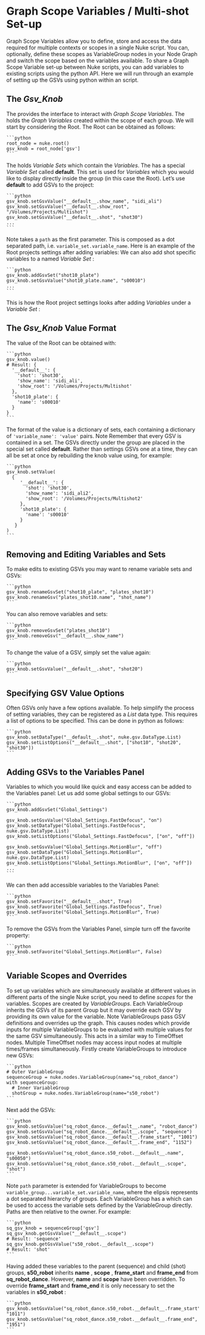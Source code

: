 # Graph Scope Variables / Multi-shot Set-up
Graph Scope Variables allow you to define, store and access the data required for multiple contexts or scopes in a single Nuke script. You can, optionally, define these scopes as VariableGroup nodes in your Node Graph and switch the scope based on the variables available.
To share a Graph Scope Variable set-up between Nuke scripts, you can add variables to existing scripts using the python API. Here we will run through an example of setting up the GSVs using python within an script.
## The _Gsv_Knob_
The provides the interface to interact with _Graph_ _Scope Variables_. The holds the _Graph Variables_ created within the scope of each group.
We will start by considering the Root.
The Root can be obtained as follows:


    ```python
    root_node = nuke.root()
    gsv_knob = root_node['gsv']
    ```
The holds _Variable Sets_ which contain the _Variables_. The has a special _Variable Set_ called **__default__**. This set is used for _Variables_ which you would like to display directly inside the group (in this case the Root).
Let’s use **__default__** to add GSVs to the project:


    ```python
    gsv_knob.setGsvValue("__default__.show_name", "sidi_ali")
    gsv_knob.setGsvValue("__default__.show_root", "/Volumes/Projects/Multishot")
    gsv_knob.setGsvValue("__default__.shot", "shot30")
    ...
    ```
Note takes a `path` as the first parameter. This is composed as a dot separated path, i.e. `variable_set.variable_name`.
Here is an example of the Root projects settings after adding variables:
We can also add shot specific variables to a named _Variable Set_ :


    ```python
    gsv_knob.addGsvSet("shot10_plate")
    gsv_knob.setGsvValue("shot10_plate.name", "s00010")
    ...
    ```
This is how the Root project settings looks after adding _Variables_ under a _Variable Set_ :
## The _Gsv_Knob_ Value Format
The value of the Root can be obtained with:


    ```python
    gsv_knob.value()
    # Result: {
      '__default__': {
        'shot': 'shot30',
        'show_name': 'sidi_ali',
        'show_root': '/Volumes/Projects/Multishot'
      },
      'shot10_plate': {
        'name': 's00010'
      }
    }
    ```
The format of the value is a dictionary of sets, each containing a dictionary of `'variable_name': 'value'` pairs.
Note
Remember that every GSV is contained in a set. The GSVs directly under the group are placed in the special set called **__default__**.
Rather than settings GSVs one at a time, they can all be set at once by rebuilding the knob value using, for example:


    ```python
    gsv_knob.setValue(
      {
         '__default__': {
           'shot': 'shot30',
           'show_name': 'sidi_ali2',
           'show_root': '/Volumes/Projects/Multishot2'
         },
         'shot10_plate': {
           'name': 's00010'
         }
       }
    )
    ```
## Removing and Editing Variables and Sets
To make edits to existing GSVs you may want to rename variable sets and GSVs:


    ```python
    gsv_knob.renameGsvSet("shot10_plate", "plates_shot10")
    gsv_knob.renameGsv("plates_shot10.name", "shot_name")
    ```
You can also remove variables and sets:


    ```python
    gsv_knob.removeGsvSet("plates_shot10")
    gsv_knob.removeGsv("__default__.show_name")
    ```
To change the value of a GSV, simply set the value again:


    ```python
    gsv_knob.setGsvValue("__default__.shot", "shot20")
    ```
## Specifying GSV Value Options
Often GSVs only have a few options available. To help simplify the process of setting variables, they can be registered as a _List_ data type. This requires a list of options to be specified. This can be done in python as follows:


    ```python
    gsv_knob.setDataType("__default__.shot", nuke.gsv.DataType.List)
    gsv_knob.setListOptions("__default__.shot", ["shot10", "shot20", "shot30"])
    ```
## Adding GSVs to the Variables Panel
Variables to which you would like quick and easy access can be added to the Variables panel:
Let us add some global settings to our GSVs:


    ```python
    gsv_knob.addGsvSet("Global_Settings")

    gsv_knob.setGsvValue("Global_Settings.FastDefocus", "on")
    gsv_knob.setDataType("Global_Settings.FastDefocus", nuke.gsv.DataType.List)
    gsv_knob.setListOptions("Global_Settings.FastDefocus", ["on", "off"])

    gsv_knob.setGsvValue("Global_Settings.MotionBlur", "off")
    gsv_knob.setDataType("Global_Settings.MotionBlur", nuke.gsv.DataType.List)
    gsv_knob.setListOptions("Global_Settings.MotionBlur", ["on", "off"])
    ...
    ```
We can then add accessible variables to the Variables Panel:


    ```python
    gsv_knob.setFavorite("__default__.shot", True)
    gsv_knob.setFavorite("Global_Settings.FastDefocus", True)
    gsv_knob.setFavorite("Global_Settings.MotionBlur", True)
    ```
To remove the GSVs from the Variables Panel, simple turn off the favorite property:


    ```python
    gsv_knob.setFavorite("Global_Settings.MotionBlur", False)
    ```
## Variable Scopes and Overrides
To set up variables which are simultaneously available at different values in different parts of the single Nuke script, you need to define _scopes_ for the variables. Scopes are created by _VariableGroups_. Each VariableGroup inherits the GSVs of its parent Group but it may override each GSV by providing its own value for the variable.
Note
VariableGroups pass GSV definitions and overrides up the graph. This causes nodes which provide inputs for multiple VariableGroups to be evaluated with multiple values for the same GSV simultaneously. This acts in a similar way to TimeOffset nodes. Multiple TimeOffset nodes may access input nodes at multiple times/frames simultaneously.
Firstly create VariableGroups to introduce new GSVs:


    ```python
    # Outer VariableGroup
    sequenceGroup = nuke.nodes.VariableGroup(name="sq_robot_dance")
    with sequenceGroup:
      # Inner VariableGroup
      shotGroup = nuke.nodes.VariableGroup(name="s50_robot")
    ```
Next add the GSVs:


    ```python
    gsv_knob.setGsvValue("sq_robot_dance.__default__.name", "robot_dance")
    gsv_knob.setGsvValue("sq_robot_dance.__default__.scope", "sequence")
    gsv_knob.setGsvValue("sq_robot_dance.__default__.frame_start", "1001")
    gsv_knob.setGsvValue("sq_robot_dance.__default__.frame_end", "1152")

    gsv_knob.setGsvValue("sq_robot_dance.s50_robot.__default__.name", "s00050")
    gsv_knob.setGsvValue("sq_robot_dance.s50_robot.__default__.scope", "shot")
    ```
Note `path` parameter is extended for VariableGroups to become `variable_group...variable_set.variable_name`, where the elipsis represents a dot separated hierarchy of groups. Each VariableGroup has a which can be used to access the variable sets defined by the VariableGroup directly. Paths are then relative to the owner.
For example:


    ```python
    sq_gsv_knob = sequenceGroup['gsv']
    sq_gsv_knob.getGsvValue("__default__.scope")
    # Result: 'sequence'
    sq_gsv_knob.getGsvValue("s50_robot.__default__.scope")
    # Result: 'shot'
    ```
Having added these variables to the parent (sequence) and child (shot) groups, **s50_robot** inherits **name** , **scope** , **frame_start** and **frame_end** from **sq_robot_dance**. However, **name** and **scope** have been overridden.
To override **frame_start** and **frame_end** it is only necessary to set the variables in **s50_robot** :


    ```python
    gsv_knob.setGsvValue("sq_robot_dance.s50_robot.__default__.frame_start", "1011")
    gsv_knob.setGsvValue("sq_robot_dance.s50_robot.__default__.frame_end", "1951")
    ```